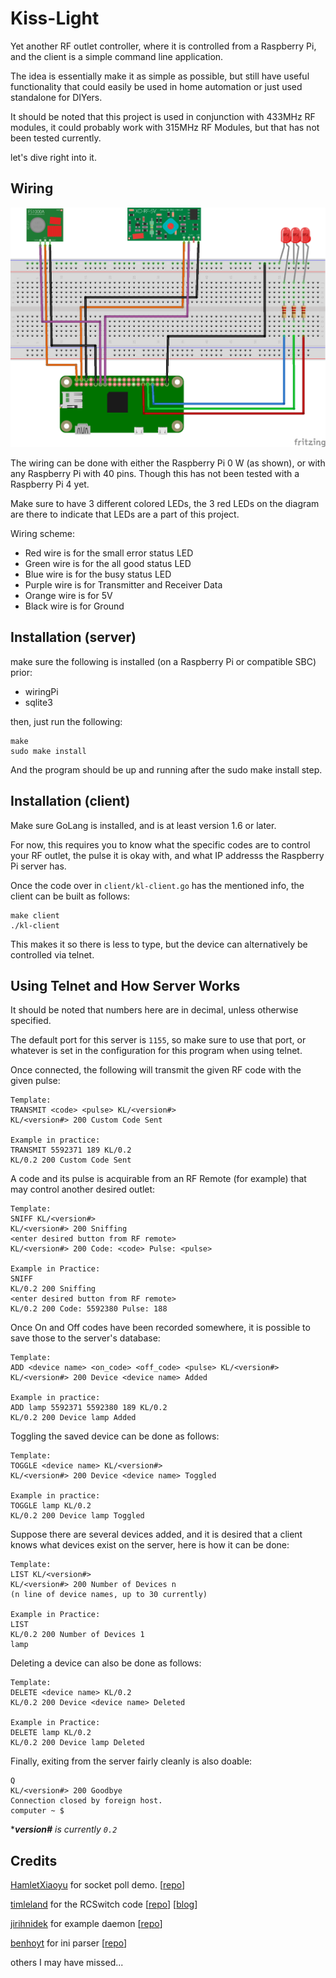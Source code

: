 # Kiss-Light

Yet another RF outlet controller, where it is controlled from a Raspberry Pi, and the client is a simple command line application.

The idea is essentially make it as simple as possible, but still have useful functionality that could easily be used in home automation or just used standalone for DIYers.

It should be noted that this project is used in conjunction with 433MHz RF modules, it could probably work with 315MHz RF Modules, but that has not been tested currently.

let's dive right into it.

## Wiring

![RPi wiring](./KissLight_RPI_RF_433_wiring_diagramv2.png)

The wiring can be done with either the Raspberry Pi 0 W (as shown), or with any
Raspberry Pi with 40 pins. Though this has not been tested with a Raspberry Pi 4 yet.

Make sure to have 3 different colored LEDs, the 3 red LEDs on the diagram are there to indicate that LEDs are a part of this project.

Wiring scheme:

- Red wire is for the small error status LED
- Green wire is for the all good status LED
- Blue wire is for the busy status LED
- Purple wire is for Transmitter and Receiver Data
- Orange wire is for 5V
- Black wire is for Ground

## Installation (server)

make sure the following is installed (on a Raspberry Pi or compatible SBC) prior:

- wiringPi
- sqlite3

then, just run the following:

```shell
make
sudo make install
```

And the program should be up and running after the sudo make install step.

## Installation (client)

Make sure GoLang is installed, and is at least version 1.6 or later.

For now, this requires you to know what the specific codes are to control your RF outlet,
the pulse it is okay with, and what IP addresss the Raspberry Pi server has.

Once the code over in ```client/kl-client.go``` has the mentioned info, the client can be built as follows:

```shell
make client
./kl-client
```

This makes it so there is less to type, but the device can alternatively be controlled via telnet.

## Using Telnet and How Server Works

It should be noted that numbers here are in decimal, unless otherwise specified.

The default port for this server is ```1155```, so make sure to use that port, or whatever is set in the configuration for this program when using telnet.

Once connected, the following will transmit the given RF code with the given pulse:

```plaintext
Template:
TRANSMIT <code> <pulse> KL/<version#>
KL/<version#> 200 Custom Code Sent

Example in practice:
TRANSMIT 5592371 189 KL/0.2
KL/0.2 200 Custom Code Sent
```

A code and its pulse is acquirable from an RF Remote (for example) that may control
another desired outlet:

```plaintext
Template:
SNIFF KL/<version#>
KL/<version#> 200 Sniffing
<enter desired button from RF remote>
KL/<version#> 200 Code: <code> Pulse: <pulse>

Example in Practice:
SNIFF
KL/0.2 200 Sniffing
<enter desired button from RF remote>
KL/0.2 200 Code: 5592380 Pulse: 188
```

Once On and Off codes have been recorded somewhere, it is possible to save
those to the server's database:

```plaintext
Template:
ADD <device name> <on_code> <off_code> <pulse> KL/<version#>
KL/<version#> 200 Device <device name> Added

Example in practice:
ADD lamp 5592371 5592380 189 KL/0.2
KL/0.2 200 Device lamp Added
```

Toggling the saved device can be done as follows:

```plaintext
Template:
TOGGLE <device name> KL/<version#>
KL/<version#> 200 Device <device name> Toggled

Example in practice:
TOGGLE lamp KL/0.2
KL/0.2 200 Device lamp Toggled
```

Suppose there are several devices added, and it is desired
that a client knows what devices exist on the server, here
is how it can be done:

```plaintext
Template:
LIST KL/<version#>
KL/<version#> 200 Number of Devices n
(n line of device names, up to 30 currently)

Example in Practice:
LIST
KL/0.2 200 Number of Devices 1
lamp
```

Deleting a device can also be done as follows:

```plaintext
Template:
DELETE <device name> KL/0.2
KL/0.2 200 Device <device name> Deleted

Example in Practice:
DELETE lamp KL/0.2
KL/0.2 200 Device lamp Deleted
```

Finally, exiting from the server fairly cleanly is also doable:

```plaintext
Q
KL/<version#> 200 Goodbye
Connection closed by foreign host.
computer ~ $
```

****version#** is currently ```0.2```*

## Credits

[HamletXiaoyu](https://github.com/HamletXiaoyu) for socket poll demo. [[repo](https://github.com/HamletXiaoyu/socket-poll)]

[timleland](https://github.com/timleland) for the RCSwitch code [[repo](https://github.com/timleland/rfoutlet)] [[blog](https://timleland.com/wireless-power-outlets/)]

[jirihnidek](https://github.com/jirihnidek) for example daemon [[repo](https://github.com/jirihnidek/daemon)]

[benhoyt](https://github.com/benhoyt) for ini parser [[repo](https://github.com/benhoyt/inih)]

others I may have missed...
